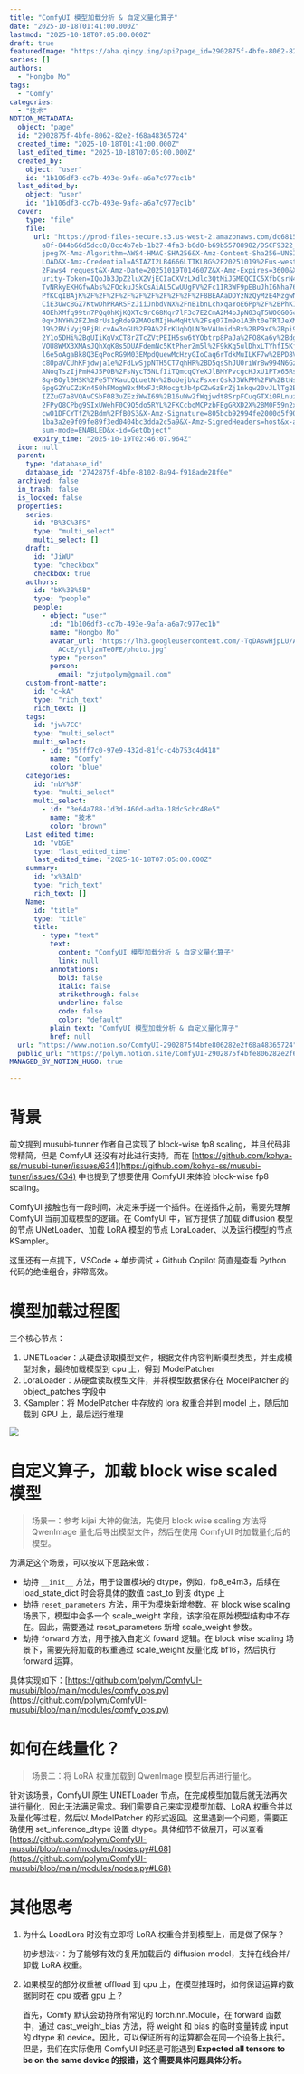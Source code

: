 ```yaml
---
title: "ComfyUI 模型加载分析 & 自定义量化算子"
date: "2025-10-18T01:41:00.000Z"
lastmod: "2025-10-18T07:05:00.000Z"
draft: true
featuredImage: "https://aha.qingy.ing/api?page_id=2902875f-4bfe-8062-82e2-f68a48365724"
series: []
authors:
  - "Hongbo Mo"
tags:
  - "Comfy"
categories:
  - "技术"
NOTION_METADATA:
  object: "page"
  id: "2902875f-4bfe-8062-82e2-f68a48365724"
  created_time: "2025-10-18T01:41:00.000Z"
  last_edited_time: "2025-10-18T07:05:00.000Z"
  created_by:
    object: "user"
    id: "1b106df3-cc7b-493e-9afa-a6a7c977ec1b"
  last_edited_by:
    object: "user"
    id: "1b106df3-cc7b-493e-9afa-a6a7c977ec1b"
  cover:
    type: "file"
    file:
      url: "https://prod-files-secure.s3.us-west-2.amazonaws.com/dc681554-1505-4cec-9\
        a8f-844b66d5dcc8/8cc4b7eb-1b27-4fa3-b6d0-b69b55708982/DSCF9322_preview.\
        jpeg?X-Amz-Algorithm=AWS4-HMAC-SHA256&X-Amz-Content-Sha256=UNSIGNED-PAY\
        LOAD&X-Amz-Credential=ASIAZI2LB4666LTTKLBG%2F20251019%2Fus-west-2%2Fs3%\
        2Faws4_request&X-Amz-Date=20251019T014607Z&X-Amz-Expires=3600&X-Amz-Sec\
        urity-Token=IQoJb3JpZ2luX2VjECIaCXVzLXdlc3QtMiJGMEQCIC5XfbCsrN4PGtQLlyG\
        TvNRkyEKHGfwAbs%2FOckuJSkCsAiAL5CwUUgFV%2Fc1IR3WF9pEBuJhI6Nha763Fo3kROL\
        PfKCqIBAjK%2F%2F%2F%2F%2F%2F%2F%2F%2F%2F8BEAAaDDYzNzQyMzE4MzgwNSIM84llh\
        CiE3UwcBGZ7KtwDhPRARSFzJiiJnbdVNX%2FnB1bnLchxqaYoE6Pp%2F%2BPhK1mWl7zAhK\
        4OEhXMfq99tn7PQq0hKjKQXTc9rCG8Nqr7lF3o7E2CmA2M4bJpN03qT5WOGG06cmTa5yl0P\
        0qvJNYH%2FZJm8rUs1gRde9ZMAOsMIjHwMqHtV%2Fsq07Im9o1A3ht0eTRTJeXMGJOeL%2F\
        J9%2BViVyj9PjRLcvAw3oGU%2F9A%2FrKUqhQLN3eVAUmidbRx%2BP9xC%2Bpi93zy1iS98\
        2Y1o5DHi%2BgUIiKgVxCT8rZTcZVtPEIH5sw6tYObtrp8PaJa%2FO8Ka6y%2BdgtnOjNHDZ\
        VOU8WMX3XMAsJQhXgK8s5DUAFdemNc5KtPherZm5l%2F9kKg5ulDhxLTYhfI5KjOu%2F%2F\
        l6e5oAgaBk8Q3EqPocRG9M03EMpdQuewMcHzyGIoCaq6rTdkMuILKF7w%2BPD8Vd3WOPHw8\
        c8OpaVCUhKFjdwja1e%2FdLwSjpNTH5CT7qhHR%2BD5qsShJU0riWrBw994N6GzjoH6t5ei\
        ANoqTszIjPmH4J5POB%2FsNycT5NLfIiTQmcqQYeXJlBMYPvcgcHJxU1PTx65RshKMd%2Bj\
        8qvBOyl0HSK%2Fe5TYKauLQLuetNv%2BoUejbVzFsxerQskJ3WkPM%2FW%2BtNswjvvQxwY\
        6pgG2YuCZzKn450hFMogW8xfMxFJtRNocgtJb4pCZwGzBrZj1nkqw20vJLlTg2BgMaltT1U\
        IZZuG7a8VQAvCSbF083uZEziWwI69%2B16uWw2fWqjwdt8SrpFCuqGTXi0RLnuz0ehTfZt%\
        2FPyQ8CPbg9SIxUWehF0C9Q5do5RYL%2FKCcbqMCPzbFEgGRXD2X%2BM0F59n2xBzBIF4c3\
        cwO1DFCYTfZ%2Bdm%2FfB0S3&X-Amz-Signature=805bcb92994fe2000d5f908d95f537\
        1ba3a2e9f09fe89f3ed0404bc3dda2c5a9&X-Amz-SignedHeaders=host&x-amz-check\
        sum-mode=ENABLED&x-id=GetObject"
      expiry_time: "2025-10-19T02:46:07.964Z"
  icon: null
  parent:
    type: "database_id"
    database_id: "2742875f-4bfe-8102-8a94-f918ade28f0e"
  archived: false
  in_trash: false
  is_locked: false
  properties:
    series:
      id: "B%3C%3FS"
      type: "multi_select"
      multi_select: []
    draft:
      id: "JiWU"
      type: "checkbox"
      checkbox: true
    authors:
      id: "bK%3B%5B"
      type: "people"
      people:
        - object: "user"
          id: "1b106df3-cc7b-493e-9afa-a6a7c977ec1b"
          name: "Hongbo Mo"
          avatar_url: "https://lh3.googleusercontent.com/-TqDAswHjpLU/AAAAAAAAAAI/AAAAAAA\
            ACcE/ytljzmTe0FE/photo.jpg"
          type: "person"
          person:
            email: "zjutpolym@gmail.com"
    custom-front-matter:
      id: "c~kA"
      type: "rich_text"
      rich_text: []
    tags:
      id: "jw%7CC"
      type: "multi_select"
      multi_select:
        - id: "05fff7c0-97e9-432d-81fc-c4b753c4d418"
          name: "Comfy"
          color: "blue"
    categories:
      id: "nbY%3F"
      type: "multi_select"
      multi_select:
        - id: "3e64a788-1d3d-460d-ad3a-18dc5cbc48e5"
          name: "技术"
          color: "brown"
    Last edited time:
      id: "vbGE"
      type: "last_edited_time"
      last_edited_time: "2025-10-18T07:05:00.000Z"
    summary:
      id: "x%3AlD"
      type: "rich_text"
      rich_text: []
    Name:
      id: "title"
      type: "title"
      title:
        - type: "text"
          text:
            content: "ComfyUI 模型加载分析 & 自定义量化算子"
            link: null
          annotations:
            bold: false
            italic: false
            strikethrough: false
            underline: false
            code: false
            color: "default"
          plain_text: "ComfyUI 模型加载分析 & 自定义量化算子"
          href: null
  url: "https://www.notion.so/ComfyUI-2902875f4bfe806282e2f68a48365724"
  public_url: "https://polym.notion.site/ComfyUI-2902875f4bfe806282e2f68a48365724"
MANAGED_BY_NOTION_HUGO: true

---
```



# 背景


前文提到 musubi-tunner 作者自己实现了 block-wise fp8 scaling，并且代码非常精简，但是 ComfyUI 还没有对此进行支持。而在 [https://github.com/kohya-ss/musubi-tuner/issues/634](https://github.com/kohya-ss/musubi-tuner/issues/634) 中也提到了想要使用 ComfyUI 来体验 block-wise fp8 scaling。


ComfyUI 接触也有一段时间，决定来手搓一个插件。在搓插件之前，需要先理解 ComfyUI 当前加载模型的逻辑。在 ComfyUI 中，官方提供了加载 diffusion 模型的节点 UNetLoader、加载 LoRA 模型的节点 LoraLoader、以及运行模型的节点 KSampler。


这里还有一点提下，VSCode + 单步调试 + Github Copilot 简直是查看 Python 代码的绝佳组合，非常高效。


# 模型加载过程图


三个核心节点：

1. UNETLoader：从硬盘读取模型文件，根据文件内容判断模型类型，并生成模型对象，最终加载模型到 cpu 上，得到 ModelPatcher
1. LoraLoader：从硬盘读取模型文件，并将模型数据保存在 ModelPatcher 的 object_patches 字段中
1. KSampler：将 ModelPatcher 中存放的 lora 权重合并到 model 上，随后加载到 GPU 上，最后运行推理

![](https://aha.qingy.ing/api?block_id=2902875f-4bfe-80ff-a18e-d2fd853f9c74)


# 自定义算子，加载 block wise scaled 模型


> 场景一：参考 kijai 大神的做法，先使用 block wise scaling 方法将 QwenImage 量化后导出模型文件，然后在使用 ComfyUI 时加载量化后的模型。


为满足这个场景，可以按以下思路来做：

- 劫持 `__init__` 方法，用于设置模块的 dtype，例如，fp8_e4m3，后续在 load_state_dict 时会将具体的数值 cast_to 到该 dtype 上
- 劫持 `reset_parameters` 方法，用于为模块新增参数。在 block wise scaling 场景下，模型中会多一个 scale_weight 字段，该字段在原始模型结构中不存在。因此，需要通过 reset_parameters 新增 scale_weight 参数。
- 劫持 `forward` 方法，用于接入自定义 foward 逻辑。在 block wise scaling 场景下，需要先将加载的权重通过 scale_weight 反量化成 bf16，然后执行 forward 运算。

具体实现如下：[https://github.com/polym/ComfyUI-musubi/blob/main/modules/comfy_ops.py](https://github.com/polym/ComfyUI-musubi/blob/main/modules/comfy_ops.py)


# 如何在线量化？


> 场景二：将 LoRA 权重加载到 QwenImage 模型后再进行量化。


针对该场景，ComfyUI 原生 UNETLoader 节点，在完成模型加载后就无法再次进行量化，因此无法满足需求。我们需要自己来实现模型加载、LoRA 权重合并以及量化等过程，然后以 ModelPatcher 的形式返回。这里遇到一个问题，需要正确使用 set_inference_dtype 设置 dtype。具体细节不做展开，可以查看 [https://github.com/polym/ComfyUI-musubi/blob/main/modules/nodes.py#L68](https://github.com/polym/ComfyUI-musubi/blob/main/modules/nodes.py#L68)


# 其他思考

1. 为什么 LoadLora 时没有立即将 LoRA 权重合并到模型上，而是做了保存？

	初步想法💡：为了能够有效的复用加载后的 diffusion model，支持在线合并/卸载 LoRA 权重。

1. 如果模型的部分权重被 offload 到 cpu 上，在模型推理时，如何保证运算的数据同时在 cpu 或者 gpu 上？

	首先，Comfy 默认会劫持所有常见的 torch.nn.Module，在 forward 函数中，通过 cast_weight_bias 方法，将 weight 和 bias 的临时变量转成 input 的 dtype 和 device。因此，可以保证所有的运算都会在同一个设备上执行。但是，我们在实际使用 ComfyUI 时还是可能遇到 **Expected all tensors to be on the same device 的报错，这个需要具体问题具体分析。**

